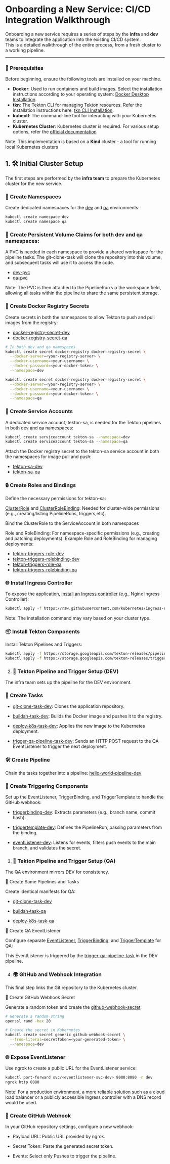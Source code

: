 # Onboarding a New Service: CI/CD Integration Walkthrough

Onboarding a new service requires a series of steps by the **infra** and **dev** teams to integrate the application into the existing CI/CD system.  
This is a detailed walkthrough of the entire process, from a fresh cluster to a working pipeline.

---
### 📂 Prerequisites
Before beginning, ensure the following tools are installed on your machine.

- **Docker**: Used to run containers and build images. Select the installation instructions according to your operating system: [Docker Desktop Installation](https://www.docker.com/products/docker-desktop/).
- **tkn**: The Tekton CLI for managing Tekton resources. Refer the installation instructions here: [tkn CLI Installation](https://tekton.dev/docs/cli/).
- **kubectl**: The command-line tool for interacting with your Kubernetes cluster.
- **Kubernetes Cluster**: Kubernetes cluster is required.
For various setup options, refer the [official documentation](https://kubernetes.io/docs/tasks/tools/)

Note: This implementation is based on a **Kind** cluster - a tool for running local Kubernetes clusters

## 1. 🛠 Initial Cluster Setup

The first steps are performed by the **infra team** to prepare the Kubernetes cluster for the new service.

### 📂 Create Namespaces
Create dedicated namespaces for the [dev](../Tests/namespace-dev.yaml) and [qa](../Tests/namespace-qa.yaml) environments:
```bash
kubectl create namespace dev
kubectl create namespace qa
```
### 📂 Create Persistent Volume Claims for both dev and qa namespaces:
A PVC is needed in each namespace to provide a shared workspace for the pipeline tasks. The git-clone-task will clone the repository into this volume, and subsequent tasks will use it to access the code.
- [dev-pvc](../pvc-dev.yaml)
- [qa-pvc](../pvc-qa.yaml)

Note: The PVC is then attached to the PipelineRun via the workspace field, allowing all tasks within the pipeline to share the same persistent storage.

### 🔑 Create Docker Registry Secrets

Create secrets in both the namespaces to allow Tekton to push and pull images from the registry:
- [docker-registry-secret-dev](../Tests/docker-registry-secret-dev.yaml)
- [docker-registry-secret-qa](../Tests/docker-registry-secret-qa.yaml)
  
```bash
# In both dev and qa namespaces
kubectl create secret docker-registry docker-registry-secret \
  --docker-server=<your-registry-server> \
  --docker-username=<your-username> \
  --docker-password=<your-docker-token> \
  --namespace=dev

kubectl create secret docker-registry docker-registry-secret \
  --docker-server=<your-registry-server> \
  --docker-username=<your-username> \
  --docker-password=<your-docker-token> \
  --namespace=qa
```


### 👤 Create Service Accounts

A dedicated service account, tekton-sa, is needed for the Tekton pipelines in both dev and qa namespaces:
```bash
kubectl create serviceaccount tekton-sa --namespace=dev
kubectl create serviceaccount tekton-sa --namespace=qa
```
Attach the Docker registry secret to the tekton-sa service account in both the namespaces for image pull and push:
- [tekton-sa-dev](../Tests/tekton-sa-dev.yaml)
- [tekton-sa-qa](../Tests/tekton-sa-qa.yaml)
### 🔒 Create Roles and Bindings

Define the necessary permissions for tekton-sa:

[ClusterRole](../Tests/tekton-deployer-clusterrole.yaml) and [ClusterRoleBinding](../Tests/tekton-deployer-clusterrolebinding.yaml): Needed for cluster-wide permissions (e.g., creating/listing PipelineRuns, triggers,etc).

Bind the ClusterRole to the ServiceAccount in both namespaces

Role and RoleBinding: For namespace-specific permissions (e.g., creating and patching deployments).
Example Role and RoleBinding for managing deployments:
- [tekton-triggers-role-dev](../Tests/tekton-triggers-role-dev.yaml)
- [tekton-triggers-rolebinding-dev](../Tests/tekton-triggers-rolebinding-dev.yaml)
- [tekton-triggers-role-qa](../Tests/tekton-triggers-role-qa.yaml)
- [tekton-triggers-rolebinding-qa](../Tests/tekton-triggers-rolebinding-qa.yaml)

### 🌐 Install Ingress Controller

To expose the application, [install an Ingress controller](https://kubernetes.io/docs/concepts/services-networking/ingress-controllers/) (e.g., Nginx Ingress Controller):
```bash
kubectl apply -f https://raw.githubusercontent.com/kubernetes/ingress-nginx/controller-v1.8.2/deploy/static/provider/kind/deploy.yaml
```
Note: The installation command may vary based on your cluster type.

### 📦 Install Tekton Components
Install Tekton Pipelines and Triggers:

```bash
kubectl apply -f https://storage.googleapis.com/tekton-releases/pipeline/latest/release.yaml
kubectl apply -f https://storage.googleapis.com/tekton-releases/triggers/latest/release.yaml
```

2. ### 🚀 Tekton Pipeline and Trigger Setup (DEV)

The infra team sets up the pipeline for the DEV environment.

### 🧩 Create Tasks

- [git-clone-task-dev](../Tests/git-clone-task-dev.yaml): Clones the application repository.

- [buildah-task-dev](../Tests/buildah-task-dev.yaml): Builds the Docker image and pushes it to the registry.

- [deploy-k8s-task-dev](../Tests/deploy-k8s-task-dev.yaml): Applies the new image to the Kubernetes deployment.

- [trigger-qa-pipeline-task-dev](../Tests/trigger-qa-pipeline-task-dev.yaml): Sends an HTTP POST request to the QA EventListener to trigger the next deployment.

### 🛠 Create Pipeline

Chain the tasks together into a pipeline:
[hello-world-pipeline-dev](../Tests/hello-world-pipeline-dev.yaml)

### 🔗 Create Triggering Components

Set up the EventListener, TriggerBinding, and TriggerTemplate to handle the GitHub webhook:

- [triggerbinding-dev](../Tests/triggerbinding-dev.yaml): Extracts parameters (e.g., branch name, commit hash).

- [triggertemplate-dev](../Tests/triggertemplate-dev.yaml): Defines the PipelineRun, passing parameters from the binding.

- [eventListener-dev](../Tests/eventlistener-dev.yaml): Listens for events, filters push events to the main branch, and validates the secret.

3. ### 🧪 Tekton Pipeline and Trigger Setup (QA)

The QA environment mirrors DEV for consistency.

🧩 Create Same Pipelines and Tasks

Create identical manifests for QA:

- [git-clone-task-dev](../Tests/git-clone-task-qa.yaml)

- [buildah-task-qa](../Tests/buildah-task-qa.yaml)

- [deploy-k8s-task-qa](../Tests/deploy-k8s-task-qa.yaml)

📡 Create QA EventListener

Configure separate [EventListener](../Tests/eventlistener-qa.yaml), [TriggerBinding](../Tests/triggerbinding-qa.yaml), and [TriggerTemplate](triggertemplate-qa.yaml) for QA:

This EventListener is triggered by the [trigger-qa-pipeline-task](../Tests/trigger-qa-pipeline-task-dev.yaml) in the DEV pipeline.

4. ### 🌍 GitHub and Webhook Integration

This final step links the Git repository to the Kubernetes cluster.

🔑 Create GitHub Webhook Secret

Generate a random token and create the [github-webhook-secret](../Tests/github-webhook-secret-dev.yaml):
```bash
# Generate a random string
openssl rand -hex 20

# Create the secret in Kubernetes
kubectl create secret generic github-webhook-secret \
  --from-literal=secretToken=<your-generated-token> \
  --namespace=dev

```
### 🌐 Expose EventListener

Use ngrok to create a public URL for the EventListener service:
```bash
kubectl port-forward svc/<eventlistener-svc-dev> 8080:8080 -n dev
ngrok http 8080
```
Note: For a production environment, a more reliable solution such as a cloud load balancer or a publicly accessible Ingress controller with a DNS record would be used.
### 🔗 Create GitHub Webhook

In your GitHub repository settings, configure a new webhook:

- Payload URL: Public URL provided by ngrok.

- Secret Token: Paste the generated secret token.

- Events: Select only Pushes to trigger the pipeline.
